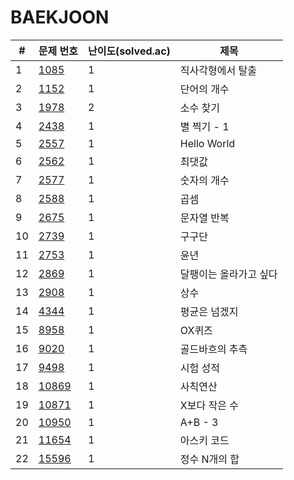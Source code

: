 # BAEKJOON

| #    | 문제 번호                                      | 난이도(solved.ac) | 제목                   |
| ---- | ---------------------------------------------- | ----------------- | ---------------------- |
| 1    | [1085](https://www.acmicpc.net/problem/1085)   | 1                 | 직사각형에서 탈출      |
| 2    | [1152](https://www.acmicpc.net/problem/1152)   | 1                 | 단어의 개수            |
| 3    | [1978](https://www.acmicpc.net/problem/1978)   | 2                 | 소수 찾기              |
| 4    | [2438](https://www.acmicpc.net/problem/2438)   | 1                 | 별 찍기 - 1            |
| 5    | [2557](https://www.acmicpc.net/problem/2557)   | 1                 | Hello World            |
| 6    | [2562](https://www.acmicpc.net/problem/2562)   | 1                 | 최댓값                 |
| 7    | [2577](https://www.acmicpc.net/problem/2577)   | 1                 | 숫자의 개수            |
| 8    | [2588](https://www.acmicpc.net/problem/2588)   | 1                 | 곱셈                   |
| 9    | [2675](https://www.acmicpc.net/problem/2675)   | 1                 | 문자열 반복            |
| 10   | [2739](https://www.acmicpc.net/problem/2739)   | 1                 | 구구단                 |
| 11   | [2753](https://www.acmicpc.net/problem/2753)   | 1                 | 윤년                   |
| 12   | [2869](https://www.acmicpc.net/problem/2869)   | 1                 | 달팽이는 올라가고 싶다 |
| 13   | [2908](https://www.acmicpc.net/problem/2908)   | 1                 | 상수                   |
| 14   | [4344](https://www.acmicpc.net/problem/4344)   | 1                 | 평균은 넘겠지          |
| 15   | [8958](https://www.acmicpc.net/problem/8958)   | 1                 | OX퀴즈                 |
| 16   | [9020](https://www.acmicpc.net/problem/9020)   | 1                 | 골드바흐의 추측        |
| 17   | [9498](https://www.acmicpc.net/problem/9498)   | 1                 | 시험 성적              |
| 18   | [10869](https://www.acmicpc.net/problem/10869) | 1                 | 사칙연산               |
| 19   | [10871](https://www.acmicpc.net/problem/10871) | 1                 | X보다 작은 수          |
| 20   | [10950](https://www.acmicpc.net/problem/10950) | 1                 | A+B - 3                |
| 21   | [11654](https://www.acmicpc.net/problem/11654) | 1                 | 아스키 코드            |
| 22   | [15596](https://www.acmicpc.net/problem/15596) | 1                 | 정수 N개의 합          |

